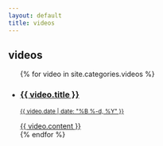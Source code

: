 ```yaml
---
layout: default
title: videos
---
```

## videos
<ul>
{% for video in site.categories.videos %}
<a href="{{ video.link }}" target="_blank">
<li>
<h3>{{ video.title }}</h3>
<p><small>{{ video.date | date: "%B %-d, %Y" }}</small></p>
{{ video.content }}
</li>
</a>
{% endfor %}
</ul>
